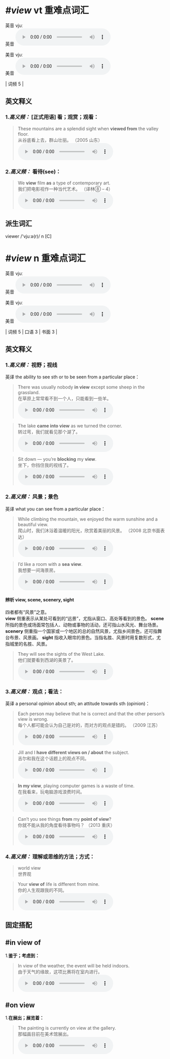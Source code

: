 # ***\#view*** vt  重难点词汇
英音 vjuː  
英音
<audio src="./media/view-B.aac" controls="controls"></audio>

美音 vjuː  
美音
<audio src="./media/view.aac" controls="controls"></audio>



| 词频 5 |  

英文释义
---
### 1.*高义频：* **[正式用语] 看；观赏；观看：**  

 > These mountains are a splendid sight when **viewed from** the valley floor.  
 > 从谷底看上去，群山壮丽。  （2005 山东）  
<audio src="./media/19-view.aac" controls="controls"></audio>

### 2.*高义频：* **看待(see)：**  

 > We **view** film **as** a type of contemporary art.  
 > 我们把电影视作一种当代艺术。  （译林⑧ – 4）  
<audio src="./media/20-view.aac" controls="controls"></audio>


派生词汇
---
viewer /'vjuːə(r)/ n [C]  

# ***\#view*** n  重难点词汇
英音 vjuː  
英音
<audio src="./media/view-B.aac" controls="controls"></audio>

美音 vjuː  
美音
<audio src="./media/view.aac" controls="controls"></audio>



| 词频 5 | 口语 3 | 书面 3 |  

英文释义
---
### 1.*高义频：* **视野；视线**  
英译 the ability to see sth or to be seen from a particular place：

 > There was usually nobody **in view** except some sheep in the grassland.  
 > 在草原上常常看不到一个人，只能看到一些羊。    
<audio src="./media/1-view.aac" controls="controls"></audio>

 > The lake **came into view** as we turned the corner.  
 > 转过弯，我们就看见那个湖了。    
<audio src="./media/2-view.aac" controls="controls"></audio>

 > Sit down — you’re **blocking** my **view**.  
 > 坐下，你挡住我的视线了。    
<audio src="./media/3-view.aac" controls="controls"></audio>

### 2.*高义频：* **风景；景色**  
英译 what you can see from a particular place：

 > While climbing the mountain, we enjoyed the warm sunshine and a beautiful view.  
 > 爬山时，我们沐浴着温暖的阳光，欣赏着美丽的风景。  （2008 北京书面表达）  
<audio src="./media/4-view.aac" controls="controls"></audio>

 > I’d like a room with a **sea** **view**.  
 > 我想要一间海景房。    
<audio src="./media/5-view.aac" controls="controls"></audio>

#### 辨析 view, scene, scenery, sight
四者都有“风景”之意。  
**view** 侧重表示从某处可看到的“远景”，尤指从窗口、高处等看到的景色。
**scene** 所指的景色或场面常包括人、动物或事物的活动，还可指山水风光、舞台场景。
**scenery** 侧重指一个国家或一个地区的总的自然风景，尤指乡间景色，还可指舞台布景、风景画。
**sight** 指收入眼帘的景色。当指名胜、风景时用复数形式，尤指城里的名胜、风景。
 > They will see the sights of the West Lake.  
 > 他们就要看到西湖的美景了。    
<audio src="./media/11-view.aac" controls="controls"></audio>


### 3.*高义频：* **观点；看法：**  
英译 a personal opinion about sth; an attitude towards sth (opinion)：

 > Each person may believe that he is correct and that the other person’s view is wrong.  
 > 每个人都可能会认为自己是对的，而对方的观点是错的。  （2009 江苏）  
<audio src="./media/12-view.aac" controls="controls"></audio>

 > Jill and I **have different views on / about** the subject.  
 > 吉尔和我在这个话题上的观点不同。    
<audio src="./media/13-view.aac" controls="controls"></audio>

 > **In my view**, playing computer games is a waste of time.  
 > 在我看来，玩电脑游戏浪费时间。    
<audio src="./media/14-view.aac" controls="controls"></audio>

 > Can’t you see things **from** my **point of view**?  
 > 你就不能从我的角度看待事物吗？  （2013 重庆）  
<audio src="./media/15-view.aac" controls="controls"></audio>

### 4.*高义频：* **理解或思维的方法；方式：**  

 > world view  
 > 世界观    

 > Your **view of** life is different from mine.  
 > 你的人生观跟我的不同。    
<audio src="./media/16-view.aac" controls="controls"></audio>


固定搭配
---
## \#in view of
1.**鉴于；考虑到：**  

 > In view of the weather, the event will be held indoors.  
 > 由于天气的缘故，这项比赛将在室内进行。    
<audio src="./media/17-view.aac" controls="controls"></audio>

## \#on view
1.**在展出；展览着：**  

 > The painting is currently on view at the gallery.  
 > 那幅画目前在美术馆展出。    
<audio src="./media/18-view.aac" controls="controls"></audio>


